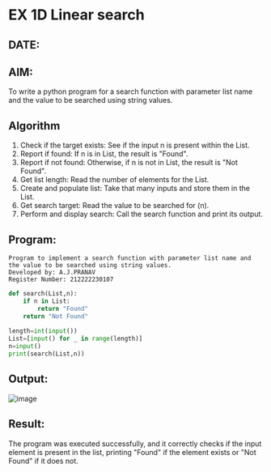 # EX 1D Linear search
## DATE:
## AIM:
To write a python program for a search function with parameter list name and the value to be searched using string values.



## Algorithm
1. Check if the target exists: See if the input n is present within the List.
2. Report if found: If n is in List, the result is "Found".
3. Report if not found: Otherwise, if n is not in List, the result is "Not Found".
4. Get list length: Read the number of elements for the List.
5. Create and populate list: Take that many inputs and store them in the List.
6. Get search target: Read the value to be searched for (n).
7. Perform and display search: Call the search function and print its output.
## Program:
```
Program to implement a search function with parameter list name and the value to be searched using string values.
Developed by: A.J.PRANAV
Register Number: 212222230107
```
```python
def search(List,n):
    if n in List:
        return "Found"
    return "Not Found"
    
length=int(input())
List=[input() for _ in range(length)]
n=input()
print(search(List,n))
```

## Output:
![image](https://github.com/user-attachments/assets/460b44fe-d941-43b9-9c56-7c63bea03b43)



## Result:
The program was executed successfully, and it correctly checks if the input element is present in the list, printing "Found" if the element exists or "Not Found" if it does not.
